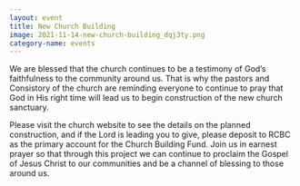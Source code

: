 ```yaml
---
layout: event
title: New Church Building
image: 2021-11-14-new-church-building_dqj3ty.png
category-name: events
---
```


We are blessed that the church continues to be a testimony of God’s
faithfulness to the community around us. That is why the pastors and
Consistory of the church are reminding everyone to continue to pray that
God in His right time will lead us to begin construction of the new church
sanctuary.

Please visit the church website to see the details on the planned
construction, and if the Lord is leading you to give, please deposit to RCBC
as the primary account for the Church Building Fund.
Join us in earnest prayer so that through this project we can continue to
proclaim the Gospel of Jesus Christ to our communities and be a channel of
blessing to those around us.